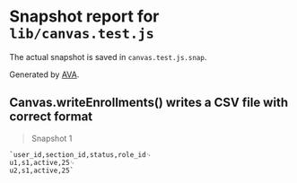 # Snapshot report for `lib/canvas.test.js`

The actual snapshot is saved in `canvas.test.js.snap`.

Generated by [AVA](https://avajs.dev).

## Canvas.writeEnrollments() writes a CSV file with correct format

> Snapshot 1

    `user_id,section_id,status,role_id␊
    u1,s1,active,25␊
    u2,s1,active,25`
